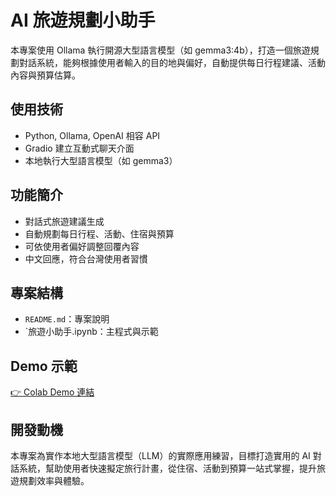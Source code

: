 # AI 旅遊規劃小助手

本專案使用 Ollama 執行開源大型語言模型（如 gemma3:4b），打造一個旅遊規劃對話系統，能夠根據使用者輸入的目的地與偏好，自動提供每日行程建議、活動內容與預算估算。

##  使用技術

- Python, Ollama, OpenAI 相容 API
- Gradio 建立互動式聊天介面
- 本地執行大型語言模型（如 gemma3）

##  功能簡介

- 對話式旅遊建議生成
- 自動規劃每日行程、活動、住宿與預算
- 可依使用者偏好調整回覆內容
- 中文回應，符合台灣使用者習慣

##  專案結構

- `README.md`：專案說明
- `旅遊小助手.ipynb：主程式與示範
  


##  Demo 示範

[👉 Colab Demo 連結](https://colab.research.google.com/drive/1MN6GH1prdKh1sW31LxVjbUjLTVnlHECT?usp=sharing)

##  開發動機

本專案為實作本地大型語言模型（LLM）的實際應用練習，目標打造實用的 AI 對話系統，幫助使用者快速擬定旅行計畫，從住宿、活動到預算一站式掌握，提升旅遊規劃效率與體驗。
